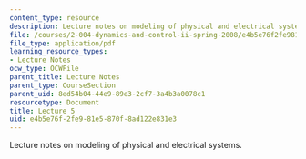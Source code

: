 ```yaml
---
content_type: resource
description: Lecture notes on modeling of physical and electrical systems.
file: /courses/2-004-dynamics-and-control-ii-spring-2008/e4b5e76f2fe981e5870f8ad122e831e3_lecture_05.pdf
file_type: application/pdf
learning_resource_types:
- Lecture Notes
ocw_type: OCWFile
parent_title: Lecture Notes
parent_type: CourseSection
parent_uid: 8ed54b04-44e9-89e3-2cf7-3a4b3a0078c1
resourcetype: Document
title: Lecture 5
uid: e4b5e76f-2fe9-81e5-870f-8ad122e831e3
---
```

Lecture notes on modeling of physical and electrical systems.

